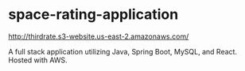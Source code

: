 # space-rating-application

http://thirdrate.s3-website.us-east-2.amazonaws.com/

A full stack application utilizing Java, Spring Boot, MySQL, and React. Hosted with AWS.
